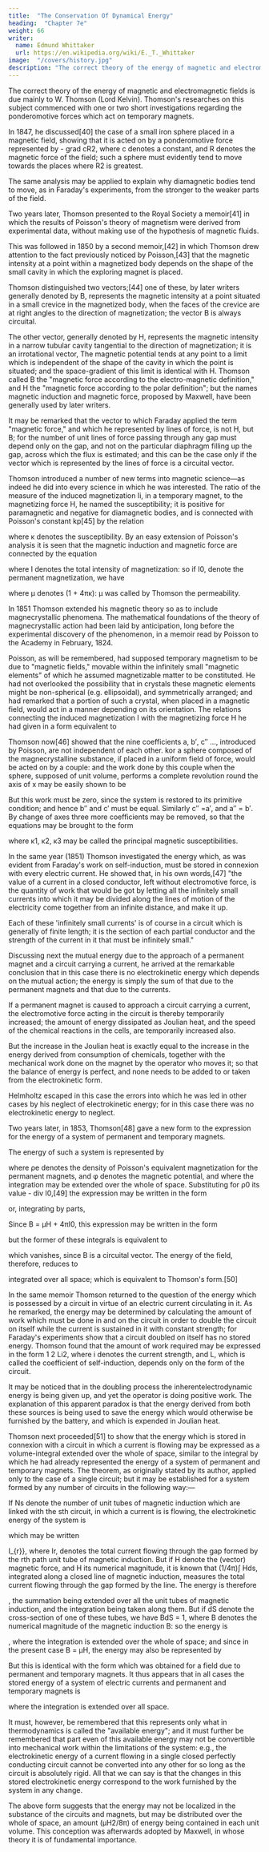 ```yaml
---
title:  "The Conservation Of Dynamical Energy"
heading:  "Chapter 7e"
weight: 66
writer:
  name: Edmund Whittaker
  url: https://en.wikipedia.org/wiki/E._T._Whittaker
image:  "/covers/history.jpg"
description: "The correct theory of the energy of magnetic and electromagnetic fields is due mainly to Lord Kelvin"
---
```



The correct theory of the energy of magnetic and electromagnetic fields is due mainly to W. Thomson (Lord Kelvin). Thomson's researches on this subject commenced with one or two short investigations regarding the ponderomotive forces which act on temporary magnets. 

In 1847, he discussed[40] the case of a small iron sphere placed in a magnetic field, showing that it is acted on by a ponderomotive force represented by - grad cR2, where c denotes a constant, and R denotes the magnetic force of the field; such a sphere must evidently tend to move towards the places where R2 is greatest.

The same analysis may be applied to explain why diamagnetic bodies tend to move, as in Faraday's experiments, from the stronger to the weaker parts of the field.

Two years later, Thomson presented to the Royal Society a memoir[41] in which the results of Poisson's theory of magnetism were derived from experimental data, without making use of the hypothesis of magnetic fluids.

This was followed in 1850 by a second memoir,[42] in which Thomson drew attention to the fact previously noticed by Poisson,[43] that the magnetic intensity at a point within a magnetized body depends on the shape of the small cavity in which the exploring magnet is placed. 

Thomson distinguished two vectors;[44] one of these, by later writers generally denoted by B, represents the magnetic intensity at a point situated in a small crevice in the magnetized body, when the faces of the crevice are at right angles to the direction of magnetization; the vector B is always circuital. 

The other vector, generally denoted by H, represents the magnetic intensity in a narrow tubular cavity tangential to the direction of magnetization; it is an irrotational vector, The magnetic potential tends at any point to a limit which is independent of the shape of the cavity in which the point is situated; and the space-gradient of this limit is identical with H. Thomson called B the "magnetic force according to the electro-magnetic definition," and H the "magnetic force according to the polar definition"; but the names magnetic induction and magnetic force, proposed by Maxwell, have been generally used by later writers.

It may be remarked that the vector to which Faraday applied the term "magnetic force," and which he represented by lines of force, is not H, but B; for the number of unit lines of force passing through any gap must depend only on the gap, and not on the particular diaphragm filling up the gap, across which the flux is estimated; and this can be the case only if the vector which is represented by the lines of force is a circuital vector.

Thomson introduced a number of new terms into magnetic science—as indeed he did into every science in which he was interested. The ratio of the measure of the induced magnetization Ii, in a temporary magnet, to the magnetizing force H, he named the susceptibility; it is positive for paramagnetic and negative for diamagnetic bodies, and is connected with Poisson's constant kp[45] by the relation


where κ denotes the susceptibility. By an easy extension of Poisson's analysis it is seen that the magnetic induction and magnetic force are connected by the equation

where I denotes the total intensity of magnetization: so if I0, denote the permanent magnetization, we have



where μ denotes (1 + 4πκ): μ was called by Thomson the permeability.

In 1851 Thomson extended his magnetic theory so as to include magnecrystallic phenomena. The mathematical foundations of the theory of magnecrystallic action had been laid by anticipation, long before the experimental discovery of the phenomenon, in a memoir read by Poisson to the Academy in February, 1824. 

Poisson, as will be remembered, had supposed temporary magnetism to be due to "magnetic fields," movable within the infinitely small "magnetic elements" of which he assumed magnetizable matter to be constituted. He had not overlooked the possibility that in crystals these magnetic elements might be non-spherical (e.g. ellipsoidal), and symmetrically arranged; and had remarked that a portion of such a crystal, when placed in a magnetic field, would act in a manner depending on its orientation. The relations connecting the induced magnetization I with the magnetizing force H he had given in a form equivalent to

Thomson now[46] showed that the nine coefficients a, b′, c′′ …, introduced by Poisson, are not independent of each other. kor a sphere composed of the magnecrystalline substance, iſ placed in a uniform field of force, would be acted on by a couple: and the work done by this couple when the sphere, supposed of unit volume, performs a complete revolution round the axis of x may be easily shown to be 

But this work must be zero, since the system is restored to its primitive condition; and hence b′′ and c′ must be equal. Similarly c′′ =a′, and a′′ = b′. By change of axes three more coefficients may be removed, so that the equations may be brought to the form


where κ1, κ2, κ3 may be called the principal magnetic susceptibilities.

In the same year (1851) Thomson investigated the energy which, as was evident from Faraday's work on self-induction, must be stored in connexion with every electric current. He showed that, in his own words,[47] "the value of a current in a closed conductor, left without electromotive force, is the quantity of work that would be got by letting all the infinitely small currents into which it may be divided along the lines of motion of the electricity come together from an infinite distance, and make it up.

Each of these 'infinitely small currents' is of course in a circuit which is generally of finite length; it is the section of each partial conductor and the strength of the current in it that must be infinitely small."

Discussing next the mutual energy due to the approach of a permanent magnet and a circuit carrying a current, he arrived at the remarkable conclusion that in this case there is no electrokinetic energy which depends on the mutual action; the energy is simply the sum of that due to the permanent magnets and that due to the currents. 

If a permanent magnet is caused to approach a circuit carrying a current, the electromotive force acting in the circuit is thereby temporarily increased; the amount of energy dissipated as Joulian heat, and the speed of the chemical reactions in the cells, are temporarily increased also. 

But the increase in the Joulian heat is exactly equal to the increase in the energy derived from consumption of chemicals, together with the mechanical work done on the magnet by the operator who moves it; so that the balance of energy is perfect, and none needs to be added to or taken from the electrokinetic form. 

Helmholtz escaped in this case the errors into which he was led in other cases by his neglect of electrokinetic energy; for in this case there was no electrokinetic energy to neglect.

Two years later, in 1853, Thomson[48] gave a new form to the expression for the energy of a system of permanent and temporary magnets.

The energy of such a system is represented by

where ρe denotes the density of Poisson's equivalent magnetization for the permanent magnets, and φ denotes the magnetic potential, and where the integration may be extended over the whole of space. Substituting for ρ0 its value - div I0,[49] the expression may be written in the form

or, integrating by parts,


Since B = μH + 4πI0, this expression may be written in the form


but the former of these integrals is equivalent to


which vanishes, since B is a circuital vector. The energy of the field, therefore, reduces to

integrated over all space; which is equivalent to Thomson's form.[50]

In the same memoir Thomson returned to the question of the energy which is possessed by a circuit in virtue of an electric current circulating in it. As he remarked, the energy may be determined by calculating the amount of work which must be done in and on the circuit in order to double the circuit on itself while the current is sustained in it with constant strength; for Faraday's experiments show that a circuit doubled on itself has no stored energy. Thomson found that the amount of work required may be expressed in the form 
1
2
Li2, where i denotes the current strength, and L, which is called the coefficient of self-induction, depends only on the form of the circuit.

It may be noticed that in the doubling process the inherent ​electrodynamic energy is being given up, and yet the operator is doing positive work. The explanation of this apparent paradox is that the energy derived from both these sources is being used to save the energy which would otherwise be furnished by the battery, and which is expended in Joulian heat.

Thomson next proceeded[51] to show that the energy which is stored in connexion with a circuit in which a current is flowing may be expressed as a volume-integral extended over the whole of space, similar to the integral by which he had already represented the energy of a system of permanent and temporary magnets. The theorem, as originally stated by its author, applied only to the case of a single circuit; but it may be established for a system formed by any number of circuits in the following way:—

If Ns denote the number of unit tubes of magnetic induction which are linked with the sth circuit, in which a current is is flowing, the electrokinetic energy of the system is 

which may be written 

I_{r}}, where Ir, denotes the total current flowing through the gap formed by the rth path unit tube of magnetic induction. But if H denote the (vector) magnetic force, and H its numerical magnitude, it is known that (1/4π)∫ Hds, integrated along a closed line of magnetic induction, measures the total current flowing through the gap formed by the line. The energy is therefore 

, the summation being extended over all the unit tubes of magnetic induction, and the integration being taken along them. But if dS denote the cross-section of one of these tubes, we have BdS = 1, where B denotes the numerical magnitude of the magnetic induction B: so the energy is 

, where the integration is extended over the whole of space; and since in the present case B = μH, the energy may also be represented by 


But this is identical with the form which was obtained for a field due to permanent and temporary magnets. It thus appears that in all cases the stored energy of a system of electric currents and permanent and temporary magnets is


where the integration is extended over all space.

It must, however, be remembered that this represents only what in thermodynamics is called the "available energy"; and it must further be remembered that part even of this available energy may not be convertible into mechanical work within the limitations of the system: e.g., the electrokinetic energy of a current flowing in a single closed perfectly conducting circuit cannot be converted into any other for so long as the circuit is absolutely rigid. All that we can say is that the changes in this stored electrokinetic energy correspond to the work furnished by the system in any change.

The above form suggests that the energy may not be localized in the substance of the circuits and magnets, but may be distributed over the whole of space, an amount (μH2/8π) of energy being contained in each unit volume. This conception was afterwards adopted by Maxwell, in whose theory it is of fundamental importance.

